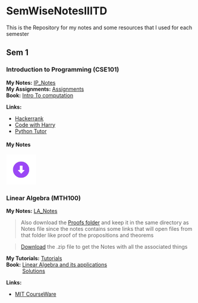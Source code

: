 # SemWiseNotesIIITD

This is the Repository for my notes and some resources that I used for each semester

## Sem 1

### Introduction to Programming (CSE101)
**My Notes:** [IP_Notes](Sem1/IP/IP_Notes.pdf)\
**My Assignments:** [Assignments](Sem1/IP/Assignment/)\
**Book:** [Intro To computation](sem1/IP/Introduction%20to%20Computation%20and%20Programming%20Using%20Python.pdf)

**Links:**
* [Hackerrank](https://www.hackerrank.com/domains/python)
* [Code with Harry](https://www.youtube.com/playlist?list=PLu0W_9lII9agICnT8t4iYVSZ3eykIAOME)
* [Python Tutor](https://pythontutor.com)

#### My Notes
[<img src="img/Download.gif" width=80 alt="Download">](Sem1/IP/IP_Notes.pdf)

### Linear Algebra (MTH100)
**My Notes:** [LA_Notes](Sem1/LA/Propositions.pdf)
> Also download the [Proofs folder](Sem1/LA/Proofs/) and keep it in the same directory as Notes file since the notes contains some links that will open files from that folder like proof of the propositions and theorems


> [Download](https://drive.google.com/file/d/18OQldogOw1L61-ZgVbsp2tLR8Ef1OjZk/view?usp=sharing) the .zip file to get the Notes with all the associated things

**My Tutorials:** [Tutorials](Sem1/LA/Tuts/)\
**Book:** [Linear Algebra and its applications](Sem1/LA/LinearAlgebra.pdf)\
&nbsp;&nbsp;&nbsp;&nbsp;&nbsp;&nbsp;&nbsp;&nbsp;&nbsp;&nbsp;&nbsp;[Solutions](Sem1/LA/LinearAlgebraSol.pdf)

**Links:**
* [MIT CourseWare](https://www.youtube.com/watch?v=ZK3O402wf1c&list=PL49CF3715CB9EF31D&index=5)

### 
